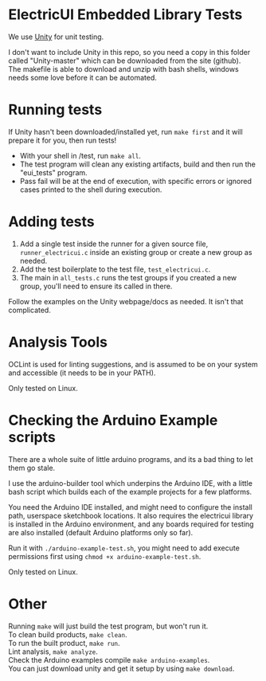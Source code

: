 # ElectricUI Embedded Library Tests

We use [Unity](http://www.throwtheswitch.org/unity) for unit testing.

I don't want to include Unity in this repo, so you need a copy in this folder called "Unity-master" which can be downloaded from the site (github).  
The makefile is able to download and unzip with bash shells, windows needs some love before it can be automated.  

# Running tests

If Unity hasn't been downloaded/installed yet, run ```make first``` and it will prepare it for you, then run tests!  

- With your shell in /test, run ```make all```.
- The test program will clean any existing artifacts, build and then run the "eui_tests" program.
- Pass fail will be at the end of execution, with specific errors or ignored cases printed to the shell during execution.

# Adding tests

 1. Add a single test inside the runner for a given source file, ```runner_electricui.c``` inside an existing group or create a new group as needed.
 2. Add the test boilerplate to the test file, ```test_electricui.c```.
 3. The main in ```all_tests.c``` runs the test groups if you created a new group, you'll need to ensure its called in there.

Follow the examples on the Unity webpage/docs as needed. It isn't that complicated.

# Analysis Tools

OCLint is used for linting suggestions, and is assumed to be on your system and accessible (it needs to be in your PATH).

Only tested on Linux.

# Checking the Arduino Example scripts

There are a whole suite of little arduino programs, and its a bad thing to let them go stale.

I use the arduino-builder tool which underpins the Arduino IDE, with a little bash script which builds each of the example projects for a few platforms.

You need the Arduino IDE installed, and might need to configure the install path, userspace sketchbook locations. It also requires the electricui library is installed in the Arduino environment, and any boards required for testing are also installed (default Arduino platforms only so far).

Run it with `./arduino-example-test.sh`, you might need to add execute permissions first using `chmod +x arduino-example-test.sh`.

Only tested on Linux.

# Other

Running ```make``` will just build the test program, but won't run it.  
To clean build products, ```make clean```.  
To run the built product, ```make run```.  
Lint analysis, ```make analyze```.  
Check the Arduino examples compile ```make arduino-examples```.  
You can just download unity and get it setup by using ```make download```.  